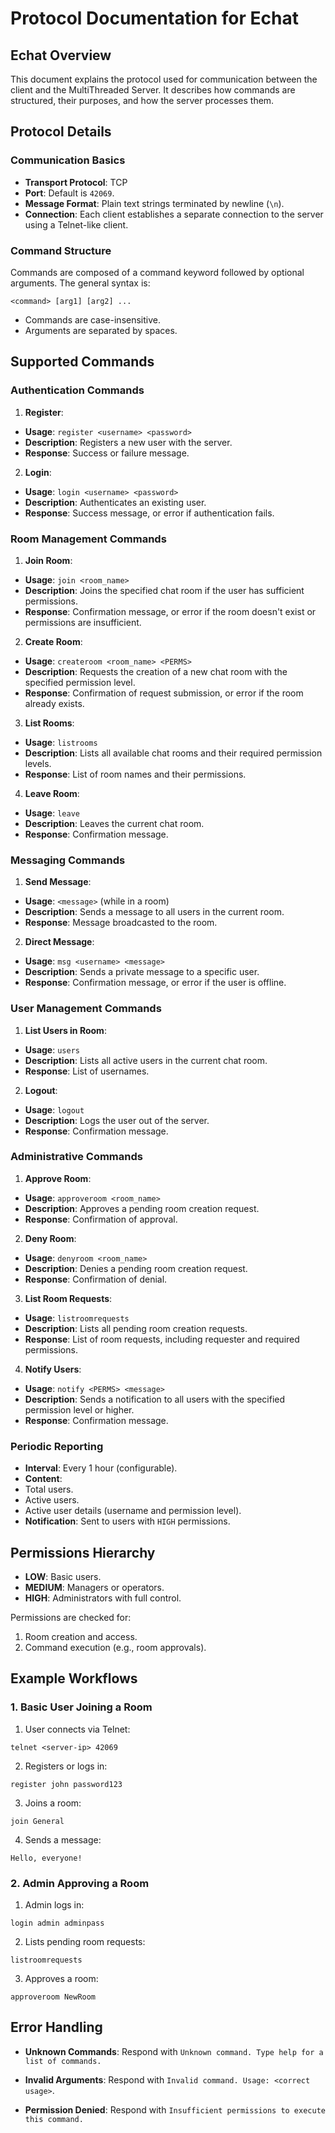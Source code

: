 
# Protocol Documentation for Echat
## Echat Overview

This document explains the protocol used for communication between the client and the MultiThreaded Server. It describes how commands are structured, their purposes, and how the server processes them.
## Protocol Details

### Communication Basics
-  **Transport Protocol**: TCP
-  **Port**: Default is `42069`.
-  **Message Format**: Plain text strings terminated by newline (`\n`).
-  **Connection**: Each client establishes a separate connection to the server using a Telnet-like client.

### Command Structure
Commands are composed of a command keyword followed by optional arguments. The general syntax is:
```
<command> [arg1] [arg2] ...
```
- Commands are case-insensitive.
- Arguments are separated by spaces.

## Supported Commands

### **Authentication Commands**

1.  **Register**:

-  **Usage**: `register <username> <password>`
-  **Description**: Registers a new user with the server.
-  **Response**: Success or failure message.

2.  **Login**:

-  **Usage**: `login <username> <password>`
-  **Description**: Authenticates an existing user.
-  **Response**: Success message, or error if authentication fails.

### **Room Management Commands**

1.  **Join Room**:
-  **Usage**: `join <room_name>`
-  **Description**: Joins the specified chat room if the user has sufficient permissions.
-  **Response**: Confirmation message, or error if the room doesn't exist or permissions are insufficient.

2.  **Create Room**:
-  **Usage**: `createroom <room_name> <PERMS>`
-  **Description**: Requests the creation of a new chat room with the specified permission level.
-  **Response**: Confirmation of request submission, or error if the room already exists.

3.  **List Rooms**:
-  **Usage**: `listrooms`
-  **Description**: Lists all available chat rooms and their required permission levels.
-  **Response**: List of room names and their permissions.

4.  **Leave Room**:
-  **Usage**: `leave`
-  **Description**: Leaves the current chat room.
-  **Response**: Confirmation message.

### **Messaging Commands**

1.  **Send Message**:

-  **Usage**: `<message>` (while in a room)
-  **Description**: Sends a message to all users in the current room.
-  **Response**: Message broadcasted to the room.

2.  **Direct Message**:

-  **Usage**: `msg <username> <message>`
-  **Description**: Sends a private message to a specific user.
-  **Response**: Confirmation message, or error if the user is offline.

### **User Management Commands**

1.  **List Users in Room**:

-  **Usage**: `users`
-  **Description**: Lists all active users in the current chat room.
-  **Response**: List of usernames.

2.  **Logout**:

-  **Usage**: `logout`
-  **Description**: Logs the user out of the server.
-  **Response**: Confirmation message.

### **Administrative Commands**

1.  **Approve Room**:

-  **Usage**: `approveroom <room_name>`
-  **Description**: Approves a pending room creation request.
-  **Response**: Confirmation of approval.

2.  **Deny Room**:

-  **Usage**: `denyroom <room_name>`
-  **Description**: Denies a pending room creation request.
-  **Response**: Confirmation of denial.

  

3.  **List Room Requests**:

-  **Usage**: `listroomrequests`
-  **Description**: Lists all pending room creation requests.
-  **Response**: List of room requests, including requester and required permissions.

4.  **Notify Users**:

-  **Usage**: `notify <PERMS> <message>`
-  **Description**: Sends a notification to all users with the specified permission level or higher.
-  **Response**: Confirmation message.

### **Periodic Reporting**

-  **Interval**: Every 1 hour (configurable).
-  **Content**:
- Total users.
- Active users.
- Active user details (username and permission level).
-  **Notification**: Sent to users with `HIGH` permissions.

## Permissions Hierarchy

-  **LOW**: Basic users.
-  **MEDIUM**: Managers or operators.
-  **HIGH**: Administrators with full control.

Permissions are checked for:

1. Room creation and access.
2. Command execution (e.g., room approvals).

## Example Workflows

### **1. Basic User Joining a Room**

1. User connects via Telnet:

```
telnet <server-ip> 42069
```

2. Registers or logs in:

```
register john password123
```

3. Joins a room:
```
join General
```

4. Sends a message:
```
Hello, everyone!
```

### **2. Admin Approving a Room**

1. Admin logs in:
```
login admin adminpass
```

2. Lists pending room requests:
```
listroomrequests
```

3. Approves a room:
```
approveroom NewRoom
```

 ## Error Handling

- **Unknown Commands**: Respond with `Unknown command. Type help for a list of commands.`

- **Invalid Arguments**: Respond with `Invalid command. Usage: <correct usage>`.

- **Permission Denied**: Respond with `Insufficient permissions to execute this command.`